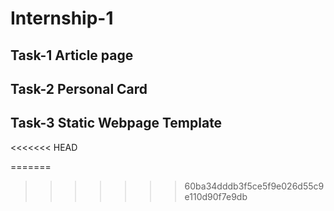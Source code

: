 # Internship-1
## Task-1 Article page
## Task-2 Personal Card
## Task-3 Static Webpage Template
<<<<<<< HEAD

=======
>>>>>>> 60ba34dddb3f5ce5f9e026d55c9e110d90f7e9db


